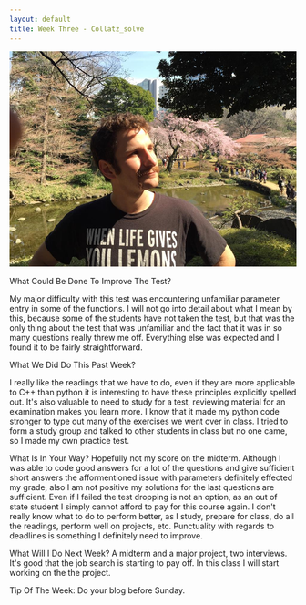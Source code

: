 ```yaml
---
layout: default
title: Week Three - Collatz_solve 
---
```

![My Profile Picture](/images/adampic.jpg)


What Could Be Done To Improve The Test?

My major difficulty with this test was encountering unfamiliar parameter entry in some of the functions. I will not go into detail about what
I mean by this, because some of the students have not taken the test, but that was the only thing about the test that was unfamiliar
and the fact that it was in so many questions really threw me off. Everything else was expected and I found it to be fairly straightforward.

What We Did Do This Past Week?

I really like the readings that we have to do, even if they are more applicable to C++ than python it is interesting to have these principles
explicitly spelled out. It's also valuable to need to study for a test, reviewing material for an examination makes you learn more.
I know that it made my python code stronger to type out many of the exercises we went over in class. I tried to form a study group
and talked to other students in class but no one came, so I made my own practice test. 

What Is In Your Way?
Hopefully not my score on the midterm. Although I was able to code good answers for a lot of the questions and give sufficient short answers
the afformentioned issue with parameters definitely effected my grade, also I am not positive my solutions for the last questions are
sufficient. Even if I failed the test dropping is not an option, as an out of state student I simply cannot afford to pay for this course
again. I don't really know what to do to perform better, as I study, prepare for class, do all the readings, perform well on projects, etc.
Punctuality with regards to deadlines is something I definitely need to improve.

What Will I Do Next Week?
A midterm and a major project, two interviews. It's good that the job search is starting to pay off. In this class I will start working on the
the project.

Tip Of The Week: Do your blog before Sunday. 
